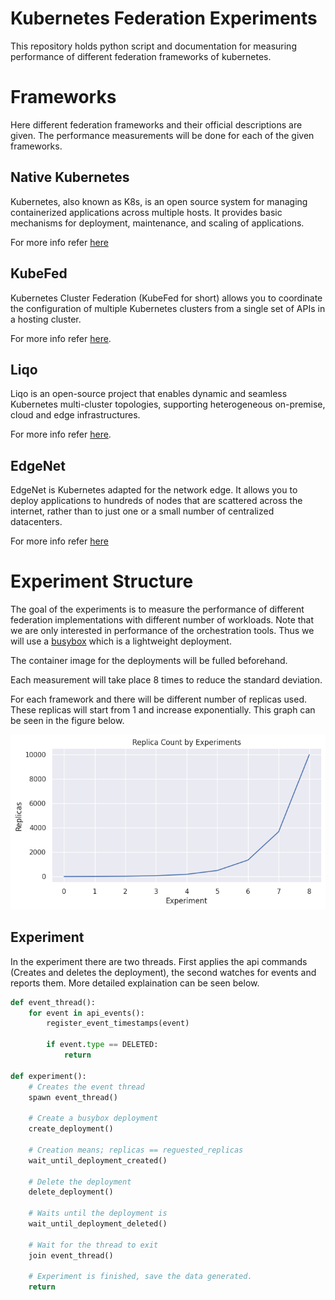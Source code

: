 # Kubernetes Federation Experiments
This repository holds python script and documentation for measuring performance of different federation frameworks of kubernetes. 

# Frameworks
Here different federation frameworks and their official descriptions are given. The performance measurements will be done for each of the given frameworks.

## Native Kubernetes
Kubernetes, also known as K8s, is an open source system for managing containerized applications across multiple hosts. It provides basic mechanisms for deployment, maintenance, and scaling of applications.

For more info refer [here](https://github.com/kubernetes/kubernetes)

## KubeFed
Kubernetes Cluster Federation (KubeFed for short) allows you to coordinate the configuration of multiple Kubernetes clusters from a single set of APIs in a hosting cluster.

For more info refer [here](https://github.com/kubernetes-sigs/kubefed).

## Liqo
Liqo is an open-source project that enables dynamic and seamless Kubernetes multi-cluster topologies, supporting heterogeneous on-premise, cloud and edge infrastructures.

For more info refer [here](https://github.com/liqotech/liqo).

## EdgeNet
EdgeNet is Kubernetes adapted for the network edge. It allows you to deploy applications to hundreds of nodes that are scattered across the internet, rather than to just one or a small number of centralized datacenters.

For more info refer [here](https://github.com/EdgeNet-project/edgenet)

# Experiment Structure
The goal of the experiments is to measure the performance of different federation implementations with different number of workloads. Note that we are only interested in performance of the orchestration tools. Thus we will use a [busybox](https://www.busybox.net/) which is a lightweight deployment.

The container image for the deployments will be fulled beforehand.

Each measurement will take place 8 times to reduce the standard deviation.

For each framework and there will be different number of replicas used. These replicas will start from 1 and increase exponentially. This graph can be seen in the figure below.

![Replica Count](res/replicas.png "")

## Experiment
In the experiment there are two threads. First applies the api commands (Creates and deletes the deployment), the second watches for events and reports them. More detailed explaination can be seen below.

```py
def event_thread():
    for event in api_events():
        register_event_timestamps(event)

        if event.type == DELETED:
            return

def experiment():
    # Creates the event thread
    spawn event_thread()

    # Create a busybox deployment
    create_deployment()

    # Creation means; replicas == reguested_replicas
    wait_until_deployment_created()

    # Delete the deployment
    delete_deployment()

    # Waits until the deployment is 
    wait_until_deployment_deleted()
    
    # Wait for the thread to exit
    join event_thread()

    # Experiment is finished, save the data generated.
    return

```